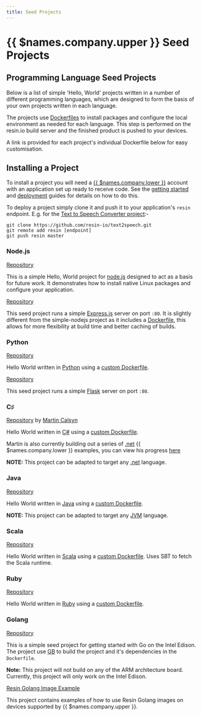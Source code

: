 ```yaml
---
title: Seed Projects
---
```


# {{ $names.company.upper }} Seed Projects

## Programming Language Seed Projects

Below is a list of simple 'Hello, World' projects written in a number of
different programming languages, which are designed to form the basis of your
own projects written in each language.

The projects use [Dockerfiles][dockerfile] to install packages and configure the
local environment as needed for each language. This step is performed on the
resin.io build server and the finished product is pushed to your devices.

A link is provided for each project's individual Dockerfile below for easy
customisation.

## Installing a Project

To install a project you will need a [{{ $names.company.lower }}][resin] account with an
application set up ready to receive code. See the
[getting started][getting-started] and [deployment][deploy] guides for details
on how to do this.

To deploy a project simply clone it and push it to your application's `resin`
endpoint. E.g. for the [Text to Speech Converter project][text2speech]:-

```
git clone https://github.com/resin-io/text2speech.git
git remote add resin [endpoint]
git push resin master
```

### Node.js

[Repository][simple-nodejs]

This is a simple Hello, World project for [node.js][node] designed to act as a
basis for future work. It demonstrates how to install native Linux packages and
configure your application.

[Repository][simple-nodejs-server-link]

This seed project runs a simple [Express.js][expressjs-link] server on port `:80`.
It is slightly different from the simple-nodejs project as it includes a [Dockerfile][resin-dockerfile-guide], this allows for more flexibility at build time and better caching of builds.

### Python

[Repository][hello-python]

Hello World written in [Python][python] using a [custom Dockerfile][python-dockerfile].

[Repository][simple-python-server-link]

This seed project runs a simple [Flask][flask-python-link] server on port `:80`.

### C♯

[Repository][hello-dotnet] by [Martin Calsyn][martincalsyn]

Hello World written in [C#][csharp] using a
[custom Dockerfile][csharp-dockerfile].

Martin is also currently building out a series of [.net][dotnet] {{ $names.company.lower }} examples, you can view his progress [here][dotnet-lib]

__NOTE:__ This project can be adapted to target any [.net][dotnet] language.

### Java

[Repository][hello-java]

Hello World written in [Java][java] using a
[custom Dockerfile][java-dockerfile].

__NOTE:__ This project can be adapted to target any [JVM][jvm] language.

### Scala

[Repository][hello-scala]

Hello World written in [Scala][scala] using a
[custom Dockerfile][scala-dockerfile]. Uses SBT to fetch the Scala runtime.

### Ruby

[Repository][hello-ruby]

Hello World written in [Ruby][ruby] using a [custom Dockerfile][ruby-dockerfile].

[dockerfile]:/deployment/dockerfile
[text2speech]:https://github.com/resin-io/text2speech

### Golang

[Repository][golang-seed-link]

This is a simple seed project for getting started with Go on the Intel Edison.
The project use [GB][gb-builder-link] to build the project and it's dependencies
in the `Dockerfile`.

__Note:__ This project will not build on any of the ARM architecture board. Currently,
this project will only work on the Intel Edison.

[Resin Golang Image Example][golang-image-link]

This project contains examples of how to use Resin Golang images on devices supported by {{ $names.company.upper }}.

<!-- ###Language Demo Projects Links  -->

[csharp]:http://msdn.microsoft.com/en-gb/vstudio/hh341490.aspx
[dotnet]:http://www.microsoft.com/net
[jvm]:http://en.wikipedia.org/wiki/Java_virtual_machine
[java]:https://www.java.com/en/
[scala]:http://scala-lang.org/
[python]:https://www.python.org/
[ruby]:https://www.ruby-lang.org/en/
[dotnet-lib]:https://github.com/ResinIoDotNetExamples
[node]:https://nodejs.org/
[expressjs-link]:http://expressjs.com/
[flask-python-link]:http://flask.pocoo.org/

[simple-nodejs]:https://github.com/resin-io/basic-resin-node-project
[simple-nodejs-server-link]:https://github.com/resin-io-projects/simple-server-node.git
[hello-dotnet]:https://github.com/ResinIoDotNetExamples/Example-01-HelloWorld
[hello-java]:https://github.com/nghiant2710/Hello-Java
[hello-scala]:https://github.com/elecnix/Hello-Scala
[hello-python]:https://github.com/alexandrosm/hello-python
[simple-python-server-link]:https://github.com/resin-io-projects/simple-server-python.git
[hello-ruby]:https://github.com/nghiant2710/Hello-Ruby
[golang-seed-link]:https://github.com/shaunmulligan/resin-golang-seed.git
[golang-image-link]:https://github.com/nghiant2710/resin-golang-example.git
[gb-builder-link]:https://getgb.io/

[csharp-dockerfile]:https://github.com/ResinIoDotNetExamples/Example-01-HelloWorld/blob/master/Dockerfile
[java-dockerfile]:https://github.com/resin-io/Hello-Java/blob/master/Dockerfile
[scala-dockerfile]:https://github.com/elecnix/Hello-Scala/blob/master/Dockerfile
[python-dockerfile]:https://github.com/alexandrosm/hello-python/blob/master/Dockerfile
[ruby-dockerfile]:https://github.com/resin-io/Hello-Ruby/blob/master/Dockerfile

[martincalsyn]:https://github.com/martincalsyn

[deploy]:/deployment/deployment
[getting-started]:/installing/gettingStarted
[resin]:https://resin.io
[resin-dockerfile-guide]:/deployment/dockerfile
